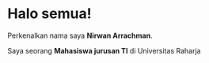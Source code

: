 # Halo semua! 

Perkenalkan nama saya **Nirwan Arrachman**.

Saya seorang **Mahasiswa jurusan TI** di Universitas Raharja 



